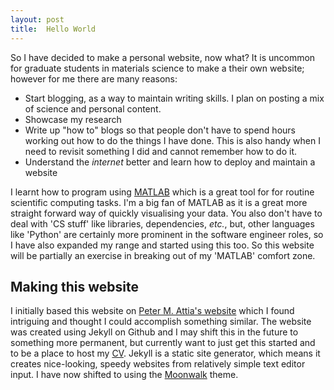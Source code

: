 ```yaml
---
layout: post
title:  Hello World
---
```

So I have decided to make a personal website, now what? It is uncommon for graduate students in materials science to make a their own website; however for me there are many reasons:

* Start blogging, as a way to maintain writing skills. I plan on posting a mix of science and personal content.
* Showcase my research
* Write up "how to" blogs so that people don't have to spend hours working out how to do the things I have done. This is also handy when I need to revisit something I did and cannot remember how to do it.
* Understand the *internet* better and learn how to deploy and maintain a website

I learnt how to program using [MATLAB](https://au.mathworks.com/products/matlab.html)  which is a great tool for for routine scientific computing tasks. I'm a big fan of MATLAB as it is a great more straight forward way of quickly visualising your data. You also don't have to deal with 'CS stuff' like libraries, dependencies, *etc.*, but, other languages like 'Python' are certainly more prominent in the software engineer roles, so I have also expanded my range and started using this too. So this website will be partially an exercise in breaking out of my 'MATLAB' comfort zone.

## Making this website
I initially based this website on [Peter M. Attia's website](https://petermattia.com/) which I found intriguing and thought I could accomplish something similar. The website was created using Jekyll on Github and I may shift this in the future to something more permanent, but currently want to just get this started and to be a place to host my [CV](CV). Jekyll is a static site generator, which means it creates nice-looking, speedy websites from relatively simple text editor input. I have now shifted to using the [Moonwalk](https://github.com/abhinavs/moonwalk) theme.
